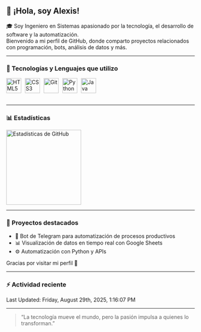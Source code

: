 ## 👋 ¡Hola, soy Alexis!

🎓 Soy Ingeniero en Sistemas apasionado por la tecnología, el desarrollo de software y la automatización.  
Bienvenido a mi perfil de GitHub, donde comparto proyectos relacionados con programación, bots, análisis de datos y más.

---

### 🧠 Tecnologías y Lenguajes que utilizo

<div style="display: flex; gap: 10px;">
  <img src="https://cdn.jsdelivr.net/gh/devicons/devicon@latest/icons/html5/html5-original.svg" title="HTML5" alt="HTML5" width="40" />
  <img src="https://cdn.jsdelivr.net/gh/devicons/devicon@latest/icons/css3/css3-original.svg" title="CSS3" alt="CSS3" width="40" />
  <img src="https://cdn.jsdelivr.net/gh/devicons/devicon@latest/icons/git/git-original.svg" title="Git" alt="Git" width="40" />
  <img src="https://cdn.jsdelivr.net/gh/devicons/devicon@latest/icons/python/python-original.svg" title="Python" alt="Python" width="40" />
  <img src="https://www.svgrepo.com/show/303388/java-4-logo.svg" title="Java" alt="Java" width="40" />
</div>

<br clear="left"/>

---

### 📊 Estadísticas

<p>
  <img 
    align="left" 
    alt="Estadísticas de GitHub" 
    height="200" 
    style="padding-right: 10px;" 
    src="https://github-readme-stats.vercel.app/api?username=AST-cmd&show_icons=true&theme=tokyonight&include_all_commits=true&locale=es" 
  />
</p>

<br clear="left"/>

---

### 🚀 Proyectos destacados

- 🤖 Bot de Telegram para automatización de procesos productivos  
- 📊 Visualización de datos en tiempo real con Google Sheets  
- ⚙️ Automatización con Python y APIs  

Gracias por visitar mi perfil 🙌


---

### :zap: Actividad reciente

<!--RECENT_ACTIVITY:start-->
<!--RECENT_ACTIVITY:end-->
<!--RECENT_ACTIVITY:last_update-->
Last Updated: Friday, August 29th, 2025, 1:16:07 PM
<!--RECENT_ACTIVITY:last_update_end-->


---

> “La tecnología mueve el mundo, pero la pasión impulsa a quienes lo transforman.”
